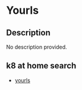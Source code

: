 # Yourls

## Description

No description provided.

## k8 at home search

- [yourls](https://nanne.dev/k8s-at-home-search/#/yourls)
